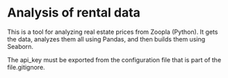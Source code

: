 # Analysis of rental data

This is a tool for analyzing real estate prices from Zoopla (Python). It gets the data, analyzes them all using Pandas, and then builds them using Seaborn.

The api_key must be exported from the configuration file that is part of the file.gitignore.
